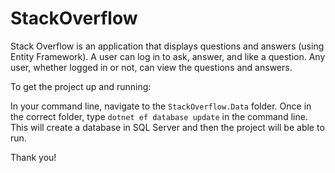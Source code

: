 # StackOverflow

Stack Overflow is an application that displays questions and answers (using Entity Framework). A user can log in to ask, answer, and like a question. Any user, whether logged in or not, can view the questions and answers.

To get the project up and running: 

In your command line, navigate to the `StackOverflow.Data` folder. Once in the correct folder, type `dotnet ef database update` in the command line. This will create a database in SQL Server and then the project will be able to run.

Thank you!
